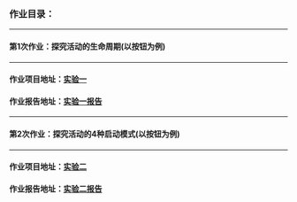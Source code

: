 

### 作业目录：

------

#### 第1次作业：探究活动的生命周期(以按钮为例)

------

#### 作业项目地址：[实验一](https://github.com/Small-Windmill/2018118118_Android/tree/master/%E5%AE%9E%E9%AA%8C%E4%B8%80)

#### 作业报告地址：[实验一报告](https://github.com/Small-Windmill/2018118118_Android/blob/master/%E5%AE%9E%E9%AA%8C%E4%B8%80/%E5%AE%9E%E9%AA%8C%E4%B8%80%E6%8A%A5%E5%91%8A.md)

------

#### 第2次作业：探究活动的4种启动模式(以按钮为例)

------

#### 作业项目地址：[实验二](https://github.com/Small-Windmill/2018118118_Android/tree/master/%E5%AE%9E%E9%AA%8C%E4%BA%8C)

#### 作业报告地址：[实验二报告](https://github.com/Small-Windmill/2018118118_Android/blob/master/%E5%AE%9E%E9%AA%8C%E4%BA%8C/%E5%AE%9E%E9%AA%8C%E4%BA%8C%E6%8A%A5%E5%91%8A.md)


